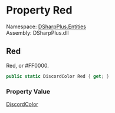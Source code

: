 # Property Red

Namespace: [DSharpPlus.Entities](DSharpPlus.Entities.md)  
Assembly: DSharpPlus.dll

## <a id="DSharpPlus_Entities_DiscordColor_Red"></a>Red

Red, or #FF0000.

```csharp
public static DiscordColor Red { get; }
```

### Property Value

[DiscordColor](DSharpPlus.Entities.DiscordColor.md)

